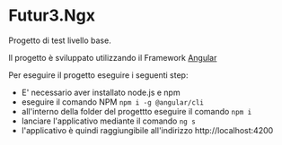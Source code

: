 # Futur3.Ngx

Progetto di test livello base.

Il progetto è sviluppato utilizzando il Framework [Angular](http://angular.io)

Per eseguire il progetto eseguire i seguenti step:
- E' necessario aver installato node.js e npm
- eseguire il comando NPM `npm i -g @angular/cli`
- all'interno della folder del progettto eseguire il comando `npm i`
- lanciare l'applicativo mediante il comando `ng s`
- l'applicativo è quindi raggiungibile all'indirizzo http://localhost:4200
